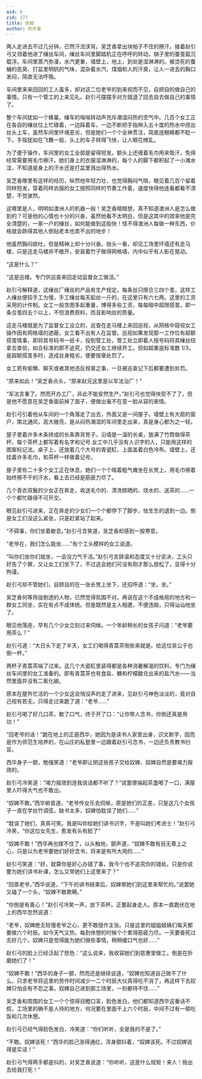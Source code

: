 ```yaml
---
aid: 6
zid: 177
title: 执拗
author: 吹牛者
---
```


两人走进去不过几分钟，已然汗流浃背。吴芝香拿出块帕子不住的擦汗。接着赵引弓又领着他进了缫丝车间，缫丝车间里脚踏机正在呼呼的转动，锅子里的蚕茧载沉载浮。车间里蒸汽弥漫，水汽更重，墙壁上，地上，到处是湿淋淋的。被烫死的蚕蛹的恶臭、打盆里明矾的气味，混杂着水汽、煤烟和人的汗臭，让人一进去的胸口发闷，简直无法呼吸。

车间里来来回回的工人虽多，却对这二位老爷的到来视而不见，自顾自的做自己的事情。只有一个管工的上来见礼。赵引弓摆摆手对方就退了回去自去做自己的事情了。

整个车间犹如一个蜂巢，缫车的嗡嗡转动声充斥潮湿闷热的空气中。几百个女工正在各自的缫丝位上忙碌着，一边踩着车，一边不断把手指伸入五十度的热水中捞出丝头上车，虽然车间里环境恶劣，但是她们一个个全神贯注，简直连眼睛都不眨一下。手指犹如在飞舞一般，头上的车子转得飞快，让人眼花缭乱。

为了便于操作，车间里的女工全部是留得短发。额头上还缠着毛巾用来吸汗，免得经常需要用毛巾擦汗。她们身上的衣服湿淋淋的，每个人的脚下都积起了一小滩水洼，不知道是身上的汗水还是打盆里溅出得热水。

吴芝香哪里有这样的经历，纵然他年轻力壮，也觉得胸闷气喘，眼见着几百个留着同样短发，穿着同样衣服的女工按照同样的节奏工作着，速度快得他连看都看不清楚，不觉骇然。

这哪里是人，明明如澳洲人的机器一般！吴芝香暗暗想，真不知道澳洲人是怎么做到的？可是他的心情也十分的兴奋，虽然他看不太明白，但是这其中的效率他是完全清楚的，一家一户的缫丝，如何能做到这般快！怪不得澳洲人每做一种东西，价格就会跌得其他人倒贴老本也卖不出的地步！

他虽然胸闷欲吐，但是精神上却十分兴奋。抬头一看，却见工场里环墙还有走马楼，只是这走马楼并不敞开，安装着竹子做得网格墙，内中似乎有人影在晃动。

“这是什么？”

“这是巡楼。专门供巡查来回走动监督女工做活。”

赵引弓解释道，这缫丝厂缫丝的产品有生产规定。每条丝只限合三四个茧，这样工人缫丝便较手工为慢，手工缫丝每天起丝一斤的，在这里只有六七两。这里的工资采用的计件制。女工一般贪图多起重量，博得多些工资，每每暗中超限搭茧，即一条合茧四五个以上，不但浪费原料，而且影响丝的质量。

这走马楼就是为了监督女工设立的，巡查在走马楼上来回巡视，从网格中窥视女工操作因有网格墙的遮蔽，女工看不出有人在监督。巡视如果发现那一工作位有超额搭茧情事，即将其号码书一纸卡，投到管工处，管工处立即着人按号码将其缫丝纽拿去查验，如合标准的即不追究，仍交还女工继续开工。但如超重逾标准数 1/3，是超额搭茧多时，造成丝身粗劣，便要按章处罚了。

女工若有偷懒、聊天或者其他违反规章之事，一旦被巡查记下后都要遭到处罚。

“原来如此！”吴芝香点头，“原来赵兄这里是以军法治厂！”

“军法言重了。然而开办工厂，非此不能安然生产。”赵引弓也觉得快受不了了，但是他不愿意在吴芝香面前掉了面子，便做出毫不在意一脸从容的表情。

赵引弓引着他从车间的一个角落走了出去，外面又是一间屋子。墙壁上有大扇的窗户，南北通风，高大敞亮，是从闷热潮湿的车间里走出来，真是身心都为之一轻。

屋子里着许多木条拼成的长条靠背凳子，沿墙是一溜的长桌，放满了竹筒做得茶杯，每个茶杯上都写着有名字和记号.女工中几乎没有人识字的人，只能用这样的图案标记法。桌子上，还放着几个大号的青瓷缸，上面盖着白色冷布。墙壁上，还挂着许多毛巾，和茶杯一样做着记号。

屋子里有二十多个女工正在休息，她们一个个喘着粗气瘫坐在长凳上，用毛巾擦着始终擦不干的汗水，看上去已经是筋疲力尽了。

几个青衣双鬟的少女正在奔走，收送毛巾的、清洗晾晒的、烧水的、送茶的……一个个都忙碌得不可开交。

眼见赵引弓进来，正在奔走的少女们一个个都停下了脚步，怯生生的退到一边。倒是女工们没这么紧张，只是赶紧站了起来。

“不碍事，你们坐着歇息。”赵引弓含笑道，吴芝香却感到一股寒意。

“老爷在，我们怎么能坐……”有个工头模样的女工说道。

“叫你们坐你们就坐，一会没力气干活。”赵引弓言辞温和态度又十分坚决，工头只好告了个罪，又让女工们坐下了，不过这会她们可没有刚才那么放松了，显得十分拘谨。

赵引弓却不管她们，自顾自的在一张长凳上坐下，还招呼道：“坐，坐。”

吴芝香何等玲珑剔透的人物，已然觉得氛围不对。再说在这个不成格局的地方和一群女工同坐，实在有点不成体统。但是既然是主人相邀，不便违拗，只得讪讪地坐了。

眼见他落座，早有几个少女立刻过来伺候。一个年龄稍长的女孩子问道：“老爷要用茶么？”

赵引弓道：“大日头下走了半天，女工们喝得青蒿茶倒些来就是。给这位吴公子也倒一杯。”

两杯子青蒿茶端了过来。这几个大瓷缸里装得都是各种消暑解渴的饮料，专门为缫丝车间里的女工准备的。即有青蒿茶也有食盐、糖和柠檬酸兑出来的盐汽水——当然里面并没有二氧化碳。

原本在屋外忙活的一个少女这会悄没声的走了进来，见赵引弓神色淡淡的，竟对自己视有若无，只得走过来跪了道：“老爷……”

赵引弓喝了好几口茶，歇了口气，终于开了口：“让你带人念书，你倒还真是用功！”

“回老爷的话！”跪在地上的正是西华，她因为是读书人家里出身，识文断字，因而是作为师范生培养的，在山庄的私塾里一边跟着赵引弓念书，一边还负责教书扫盲。

西华身子一颤，勉强笑道：“老爷即让把这些孩子交给奴婢，奴婢自然是要竭力报效的。

赵引弓冷笑道：“竭力报效到连我说话都不听了？”说罢便端起茶盏喝了一口，满屋里人吓得大气也不敢出。

“奴婢不敢。”西华俯首道，“老爷传女乐去伺候，原是她们的正差，只是这几个女孩子一直在学丝竹调弦，缺书太多，奴婢怕耽误了她们……”

“耽误了她们，真真可笑。我是叫你给她们讲书识字，不是叫她们考进士！”赵引弓冷笑，“你这位女先生，愈发有头有脸了”

“奴婢不敢！”西华再也撑不住了，以头触地，颤声道，“奴婢不敢有目无尊上之心，只是以为老爷要她们好好念书，将来是有所大用的……”

赵引弓笑道：“好，就算你是好心办错了事，我今个也不追究你的错处。只是你说要为她们讲书补课，怎么又带她们上这里来了？”

“回禀老爷，”西华说道，“下午的讲书结束后，奴婢带她们到这里来帮忙的。”说罢她又磕了一个头，“奴婢不敢欺瞒。”

“你倒是有善心！”赵引弓冷笑一声，放下茶杯。正要起身走人。原本一直跪伏在地上的西华忽然说道：

“老爷，奴婢绝无轻慢老爷之心，更不敢擅作主张。只是这里的姐姐娘姨们每天都要做六个时辰。如今天气又热，每到休憩的时候个个累得筋疲力尽。一天要昏死过去好几个，奴婢只是觉得能为她们做些事情，稍稍缓口气也好……”

赵引弓的脸上已经泛起了怒色：“这么说来，我收容她们到慈惠堂做工，倒是在折磨她们了！”

“奴婢不敢！”西华的身子一颤，然而还是继续说道，“奴婢也知道自己做不了什么，只求老爷将这里的劳作时间减少一二个时辰大伙真得吃不消了，再这样下去奴婢只怕会有不忍之事。奴婢自己进到那工场里，一刻都待不住……”

吴芝香和周围的女工一个个惊得目瞪口呆，脸色发白。他们都知道西华这番话不假，工场里的确不是人待的地方，何况要在里面干上六个时辰，中间不过有一顿吃饭和几次休憩。

赵引弓已经气得脸色发白，冷笑道：“你们听听，全是我的不是了。”

“不敢。奴婢该死！”西华的脸己涨得通红，浑身颤抖着，“奴婢该死。不过奴婢说得是实话！”

赵引弓气得两手都是抖的，对吴芝香说道：“你听听，这是什么规矩！来人！拖出去给我打死！”
